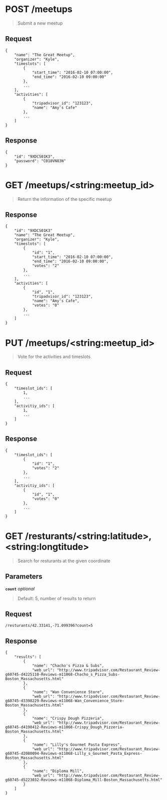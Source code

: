 # POST /meetups

> Submit a new meetup
 
## Request
```
{
    "name": "The Great Meetup",
    "organizer": "Kyle",
    "timeslots": [
        {
            "start_time": "2016-02-10 07:00:00",
            "end_time": "2016-02-10 09:00:00"
        }, 
        ...
    ],
    "activities": [
        {
            "tripadvisor_id": "123123",
            "name": "Amy's Cafe"
        },
        ...
    ]
}
```

## Response 
```
{
    "id": "9XDCS01K3",
    "password": "C018VN83N"
}
```

# GET /meetups/\<string:meetup_id\>

> Return the information of the specific meetup
 
## Response
```
{
    "id": "9XDCS01K3"
    "name": "The Great Meetup",
    "organizer": "Kyle",
    "timeslots": [
        {
            "id": "1",
            "start_time": "2016-02-10 07:00:00",
            "end_time": "2016-02-10 09:00:00",
            "votes": "2"
        }, 
        ...
    ],
    "activities": [
        {
            "id", "1",
            "tripadvisor_id": "123123",
            "name": "Amy's Cafe",
            "votes": "0"
        },
        ...
    ]
}
```

# PUT /meetups/\<string:meetup_id\>

> Vote for the activities and timeslots
 
## Request
```
{
    "timeslot_ids": [
        1,
        ...
    ],
    "activitiy_ids": [
        1,
        ...
    ]
}
```

## Response 
```
{
    "timeslot_ids": [
        {
            "id": "1",
            "votes": "2"
        }, 
        ...
    ],
    "activitiy_ids": [
        {
            "id", "1",
            "votes": "0"
        },
        ...
    ]
}
```



# GET /resturants/\<string:latitude\>,\<string:longtitude\>

> Search for resturants at the given coordinate
 
## Parameters
**`count`** *optional*  
> Default: 5, number of results to return  

## Request
```
/resturants/42.33141,-71.099396?count=5
```

## Response 
```
{
    "results": [
        {
            "name": "Chacho's Pizza & Subs",
            "web_url": "http://www.tripadvisor.com/Restaurant_Review-g60745-d4225110-Reviews-m11068-Chacho_s_Pizza_Subs-Boston_Massachusetts.html"
        },
        {
            "name": "Wan Convenience Store",
            "web_url": "http://www.tripadvisor.com/Restaurant_Review-g60745-d3398229-Reviews-m11068-Wan_Convenience_Store-Boston_Massachusetts.html"
        },
        {
            "name": "Crispy Dough Pizzeria",
            "web_url": "http://www.tripadvisor.com/Restaurant_Review-g60745-d4198412-Reviews-m11068-Crispy_Dough_Pizzeria-Boston_Massachusetts.html"
        },
        {
            "name": "Lilly's Gourmet Pasta Express",
            "web_url": "http://www.tripadvisor.com/Restaurant_Review-g60745-d2080094-Reviews-m11068-Lilly_s_Gourmet_Pasta_Express-Boston_Massachusetts.html"
        },
        {
            "name": "Diploma Mill",
            "web_url": "http://www.tripadvisor.com/Restaurant_Review-g60745-d5223032-Reviews-m11068-Diploma_Mill-Boston_Massachusetts.html"
        }
    ]
}
```


